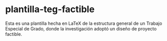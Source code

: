 # plantilla-teg-factible
Esta es una plantilla hecha en LaTeX de la estructura general de un Trabajo Especial de Grado, donde la investigación adoptó un diseño de proyecto factible.
